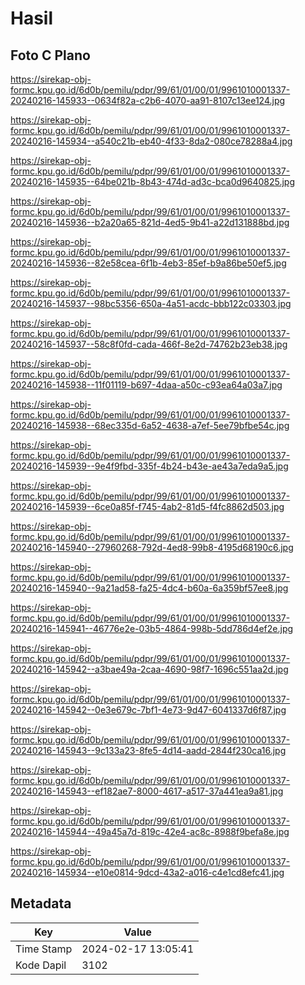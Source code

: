 # Hasil

## Foto C Plano

https://sirekap-obj-formc.kpu.go.id/6d0b/pemilu/pdpr/99/61/01/00/01/9961010001337-20240216-145933--0634f82a-c2b6-4070-aa91-8107c13ee124.jpg

https://sirekap-obj-formc.kpu.go.id/6d0b/pemilu/pdpr/99/61/01/00/01/9961010001337-20240216-145934--a540c21b-eb40-4f33-8da2-080ce78288a4.jpg

https://sirekap-obj-formc.kpu.go.id/6d0b/pemilu/pdpr/99/61/01/00/01/9961010001337-20240216-145935--64be021b-8b43-474d-ad3c-bca0d9640825.jpg

https://sirekap-obj-formc.kpu.go.id/6d0b/pemilu/pdpr/99/61/01/00/01/9961010001337-20240216-145936--b2a20a65-821d-4ed5-9b41-a22d131888bd.jpg

https://sirekap-obj-formc.kpu.go.id/6d0b/pemilu/pdpr/99/61/01/00/01/9961010001337-20240216-145936--82e58cea-6f1b-4eb3-85ef-b9a86be50ef5.jpg

https://sirekap-obj-formc.kpu.go.id/6d0b/pemilu/pdpr/99/61/01/00/01/9961010001337-20240216-145937--98bc5356-650a-4a51-acdc-bbb122c03303.jpg

https://sirekap-obj-formc.kpu.go.id/6d0b/pemilu/pdpr/99/61/01/00/01/9961010001337-20240216-145937--58c8f0fd-cada-466f-8e2d-74762b23eb38.jpg

https://sirekap-obj-formc.kpu.go.id/6d0b/pemilu/pdpr/99/61/01/00/01/9961010001337-20240216-145938--11f01119-b697-4daa-a50c-c93ea64a03a7.jpg

https://sirekap-obj-formc.kpu.go.id/6d0b/pemilu/pdpr/99/61/01/00/01/9961010001337-20240216-145938--68ec335d-6a52-4638-a7ef-5ee79bfbe54c.jpg

https://sirekap-obj-formc.kpu.go.id/6d0b/pemilu/pdpr/99/61/01/00/01/9961010001337-20240216-145939--9e4f9fbd-335f-4b24-b43e-ae43a7eda9a5.jpg

https://sirekap-obj-formc.kpu.go.id/6d0b/pemilu/pdpr/99/61/01/00/01/9961010001337-20240216-145939--6ce0a85f-f745-4ab2-81d5-f4fc8862d503.jpg

https://sirekap-obj-formc.kpu.go.id/6d0b/pemilu/pdpr/99/61/01/00/01/9961010001337-20240216-145940--27960268-792d-4ed8-99b8-4195d68190c6.jpg

https://sirekap-obj-formc.kpu.go.id/6d0b/pemilu/pdpr/99/61/01/00/01/9961010001337-20240216-145940--9a21ad58-fa25-4dc4-b60a-6a359bf57ee8.jpg

https://sirekap-obj-formc.kpu.go.id/6d0b/pemilu/pdpr/99/61/01/00/01/9961010001337-20240216-145941--46776e2e-03b5-4864-998b-5dd786d4ef2e.jpg

https://sirekap-obj-formc.kpu.go.id/6d0b/pemilu/pdpr/99/61/01/00/01/9961010001337-20240216-145942--a3bae49a-2caa-4690-98f7-1696c551aa2d.jpg

https://sirekap-obj-formc.kpu.go.id/6d0b/pemilu/pdpr/99/61/01/00/01/9961010001337-20240216-145942--0e3e679c-7bf1-4e73-9d47-6041337d6f87.jpg

https://sirekap-obj-formc.kpu.go.id/6d0b/pemilu/pdpr/99/61/01/00/01/9961010001337-20240216-145943--9c133a23-8fe5-4d14-aadd-2844f230ca16.jpg

https://sirekap-obj-formc.kpu.go.id/6d0b/pemilu/pdpr/99/61/01/00/01/9961010001337-20240216-145943--ef182ae7-8000-4617-a517-37a441ea9a81.jpg

https://sirekap-obj-formc.kpu.go.id/6d0b/pemilu/pdpr/99/61/01/00/01/9961010001337-20240216-145944--49a45a7d-819c-42e4-ac8c-8988f9befa8e.jpg

https://sirekap-obj-formc.kpu.go.id/6d0b/pemilu/pdpr/99/61/01/00/01/9961010001337-20240216-145934--e10e0814-9dcd-43a2-a016-c4e1cd8efc41.jpg


## Metadata

| Key        | Value               |
| ---------- | ------------------- |
| Time Stamp | 2024-02-17 13:05:41 |
| Kode Dapil | 3102                |



